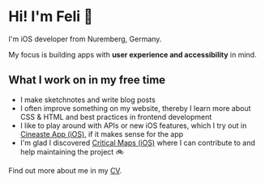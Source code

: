 # Hi! I'm Feli 👋

I'm iOS developer from Nuremberg, Germany.

My focus is building apps with **user experience and accessibility** in mind.

## What I work on in my free time

- I make sketchnotes and write blog posts
- I often improve something on my website, thereby I learn more about CSS & HTML and best practices in frontend development
- I like to play around with APIs or new iOS features, which I try out in [Cineaste App (iOS)][cineaste], if it makes sense for the app
- I'm glad I discovered [Critical Maps (iOS)][criticalmaps] where I can contribute to and help maintaining the project 🚲

Find out more about me in my [CV][cv].

[cineaste]: https://github.com/spacepandas/cineaste-ios
[criticalmaps]: https://github.com/criticalmaps/criticalmaps-ios
[cv]: https://fbernutz.github.io/about/cv/
